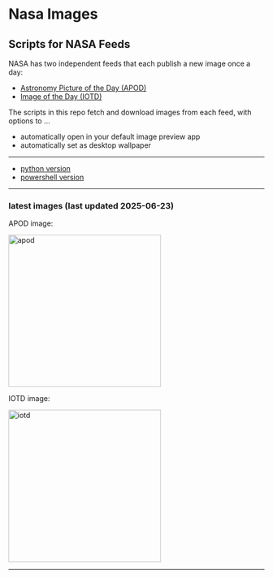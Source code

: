 # Nasa Images

## Scripts for NASA Feeds

NASA has two independent feeds that each publish a new image once a day:

- [Astronomy Picture of the Day (APOD)](https://apod.nasa.gov/apod/)
- [Image of the Day (IOTD)](https://www.nasa.gov/image-of-the-day/)

The scripts in this repo fetch and download images from each feed, with options to ...

- automatically open in your default image preview app
- automatically set as desktop wallpaper

---

- [python version](./python/README.md)
- [powershell version](./powershell/README.md)

---

### latest images (last updated 2025-06-23)

APOD image:

<a href="https://apod.nasa.gov/apod/image/2506/ic1848_WISEantonucci_1824.jpg"><img alt="apod" src="https://apod.nasa.gov/apod/image/2506/ic1848_WISEantonucci_1824.jpg" height="300" /></a>

IOTD image:

<a href="https://www.nasa.gov/wp-content/uploads/2025/06/gsfc-20171208-archive-e001436orig.jpg"><img alt="iotd" src="https://www.nasa.gov/wp-content/uploads/2025/06/gsfc-20171208-archive-e001436orig.jpg" height="300" /></a>

---
